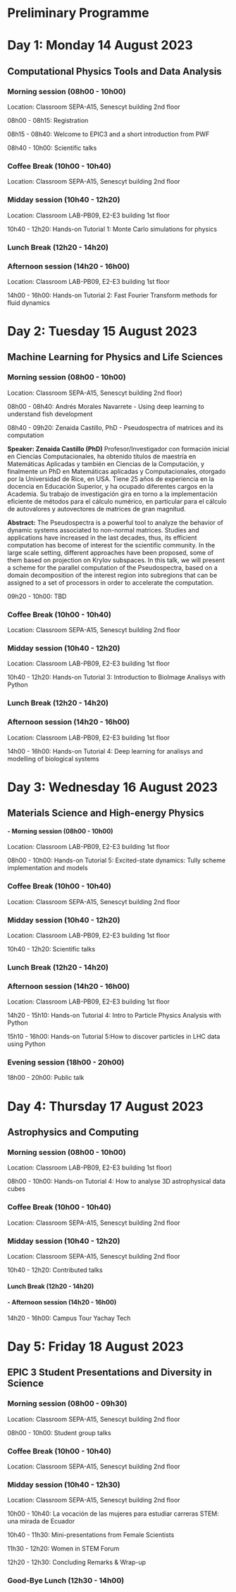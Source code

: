 # Preliminary Programme

# Day 1: Monday 14 August 2023
## Computational Physics Tools and Data Analysis

### Morning session (08h00 - 10h00)
Location: Classroom SEPA-A15, Senescyt building 2nd floor

08h00 - 08h15: Registration

08h15 - 08h40: Welcome to EPIC3 and a short introduction from PWF

08h40 - 10h00: Scientific talks

### Coffee Break (10h00 - 10h40)
Location: Classroom SEPA-A15, Senescyt building 2nd floor

### Midday session (10h40 - 12h20)
Location: Classroom LAB-PB09, E2-E3 building 1st floor

10h40 - 12h20: Hands-on Tutorial 1: Monte Carlo simulations for physics

### Lunch Break (12h20 - 14h20)

### Afternoon session (14h20 - 16h00)
Location: Classroom LAB-PB09, E2-E3 building 1st floor

14h00 - 16h00: Hands-on Tutorial 2: Fast Fourier Transform methods for fluid dynamics


# Day 2: Tuesday 15 August 2023
## Machine Learning for Physics and Life Sciences

### Morning session (08h00 - 10h00)
Location: Classroom SEPA-A15, Senescyt building 2nd floor)

08h00 - 08h40: Andrés Morales Navarrete - Using deep learning to understand fish development

08h40 - 09h20: Zenaida Castillo, PhD - Pseudospectra of matrices and its computation

**Speaker: Zenaida Castillo (PhD)**
Profesor/Investigador con formación inicial en Ciencias Computacionales, ha obtenido títulos de maestría en Matemáticas Aplicadas y también en Ciencias de la Computación, y finalmente un PhD en Matemáticas aplicadas y Computacionales, otorgado por la Universidad de Rice, en USA. Tiene 25 años de experiencia en la docencia en Educación Superior, y ha ocupado diferentes cargos en la Academia. Su trabajo de investigación gira en torno a la implementación eficiente de métodos para el cálculo numérico, en particular para el cálculo de autovalores y autovectores de matrices de gran magnitud.

**Abstract:**
The Pseudospectra is a powerful tool to analyze the behavior of dynamic systems associated to non-normal matrices. Studies and applications have increased in the last decades, thus, its efficient computation has become of interest for the scientific community. In the large scale setting, different approaches have been proposed, some of them based on projection on Krylov subspaces. In this talk, we will present a scheme for the parallel computation of the Pseudospectra, based on a domain decomposition of the interest region into subregions that can be assigned to a set of processors in order to accelerate the computation.

09h20 - 10h00: TBD

### Coffee Break (10h00 - 10h40)
Location: Classroom SEPA-A15, Senescyt building 2nd floor

### Midday session (10h40 - 12h20)
Location: Classroom LAB-PB09, E2-E3 building 1st floor

10h40 - 12h20: Hands-on Tutorial 3: Introduction to BioImage Analisys with Python

### Lunch Break (12h20 - 14h20)

### Afternoon session (14h20 - 16h00)
Location: Classroom LAB-PB09, E2-E3 building 1st floor

14h00 - 16h00: Hands-on Tutorial 4: Deep learning for analisys and modelling of biological systems


# Day 3: Wednesday 16 August 2023
## Materials Science and High-energy Physics

#### - Morning session (08h00 - 10h00)
Location: Classroom LAB-PB09, E2-E3 building 1st floor

08h00 - 10h00: Hands-on Tutorial 5: Excited-state dynamics: Tully scheme implementation and models

### Coffee Break (10h00 - 10h40)
Location: Classroom SEPA-A15, Senescyt building 2nd floor

### Midday session (10h40 - 12h20)
Location: Classroom LAB-PB09, E2-E3 building 1st floor

10h40 - 12h20: Scientific talks

### Lunch Break (12h20 - 14h20)

### Afternoon session (14h20 - 16h00)
Location: Classroom LAB-PB09, E2-E3 building 1st floor

14h20 - 15h10: Hands-on Tutorial 4: Intro to Particle Physics Analysis with Python

15h10 - 16h00: Hands-on Tutorial 5:How to discover particles in LHC data using Python

### Evening session (18h00 - 20h00)
18h00 - 20h00: Public talk


# Day 4: Thursday 17 August 2023
## Astrophysics and Computing

### Morning session (08h00 - 10h00)
Location: Classroom LAB-PB09, E2-E3 building 1st floor)

08h00 - 10h00: Hands-on Tutorial 4: How to analyse 3D astrophysical data cubes

### Coffee Break (10h00 - 10h40)
Location: Classroom SEPA-A15, Senescyt building 2nd floor

### Midday session (10h40 - 12h20)
Location: Classroom SEPA-A15, Senescyt building 2nd floor

10h40 - 12h20: Contributed talks

#### Lunch Break (12h20 - 14h20)

#### - Afternoon session (14h20 - 16h00)

14h20 - 16h00: Campus Tour Yachay Tech


# Day 5: Friday 18 August 2023
## EPIC 3 Student Presentations and Diversity in Science

### Morning session (08h00 - 09h30)
Location: Classroom SEPA-A15, Senescyt building 2nd floor

08h00 - 10h00: Student group talks

### Coffee Break (10h00 - 10h40)
Location: Classroom SEPA-A15, Senescyt building 2nd floor

### Midday session (10h40 - 12h30)
Location: Classroom SEPA-A15, Senescyt building 2nd floor

10h00 - 10h40: La vocación de las mujeres para estudiar carreras STEM: una mirada de Ecuador

10h40 - 11h30: Mini-presentations from Female Scientists

11h30 - 12h20: Women in STEM Forum

12h20 - 12h30: Concluding Remarks & Wrap-up

### Good-Bye Lunch (12h30 - 14h00)
